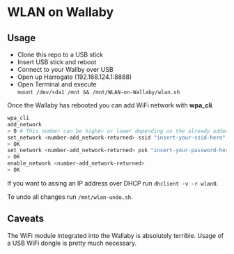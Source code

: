 # WLAN on Wallaby

## Usage

* Clone this repo to a USB stick
* Insert USB stick and reboot
* Connect to your Wallby over USB
* Open up Harrogate (192.168.124.1:8888)
* Open Terminal and execute  
	`mount /dev/sda1 /mnt && /mnt/WLAN-on-Wallaby/wlan.sh`

Once the Wallaby has rebooted you can add WiFi network with **wpa_cli**.

```bash
wpa_cli
add_network
> 0 # This number can be higher or lower depending on the already added networks
set_network <number-add_network-returned> ssid "insert-your-ssid-here"
> OK
set_network <number-add_network-returned> psk "insert-your-password-here"
> OK
enable_network <number-add_network-returned>
> OK
```

If you want to assing an IP address over DHCP run `dhclient -v -r wlan0`.

To undo all changes run `/mnt/wlan-undo.sh`.

## Caveats 
The WiFi module integrated into the Wallaby is absolutely terrible. Usage of a USB WiFi dongle is pretty much necessary.
